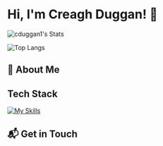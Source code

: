 # Hi, I'm Creagh Duggan! 👋

![cduggan1's Stats](https://github-readme-stats.vercel.app/api?username=cduggan1&theme=ambient_gradient&show_icons=true&hide_border=true&count_private=true)


![Top Langs](https://github-readme-stats.vercel.app/api/top-langs/?username=cduggan11)


## 🚀 About Me

## Tech Stack
[![My Skills](https://skillicons.dev/icons?i=js,html,css,wasm)](https://skillicons.dev)



## 📬 Get in Touch




<!--

Here are some ideas to get you started:

- 🔭 I’m currently working on ...
- 🌱 I’m currently learning ...
- 👯 I’m looking to collaborate on ...
- 🤔 I’m looking for help with ...
- 💬 Ask me about ...
- 📫 How to reach me: ...
- 😄 Pronouns: ...
- ⚡ Fun fact: ...
-->
